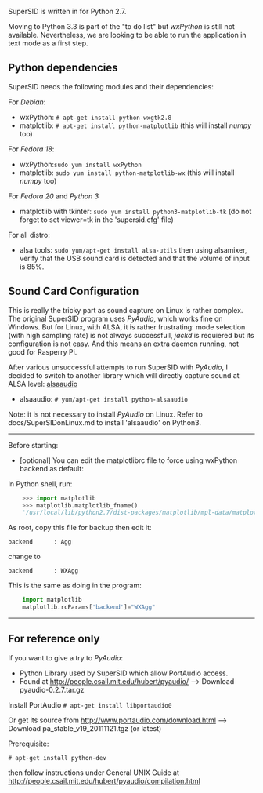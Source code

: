 SuperSID is written in for Python 2.7.

Moving to Python 3.3 is part of the "to do list" but *wxPython* is still  not available. Nevertheless, we are looking to be able to run the application in text mode as a first step.

Python dependencies
-------------------

SuperSID needs the following modules and their dependencies:

For *Debian*:
 * wxPython: ````# apt-get install python-wxgtk2.8````
 * matplotlib: ````# apt-get install python-matplotlib```` (this will install *numpy* too)

For *Fedora 18*:
 * wxPython:````sudo yum install wxPython````
 * matplotlib: ````sudo yum install python-matplotlib-wx```` (this will install *numpy* too)

For *Fedora 20* and *Python 3*
 * matplotlib with tkinter: ````sudo yum install python3-matplotlib-tk````
 (do not forget to set viewer=tk in the 'supersid.cfg' file)


For all distro:
 * alsa tools:	````sudo yum/apt-get install alsa-utils````
then using alsamixer, verify that the USB sound card is detected and that the volume of input is 85%.



Sound Card Configuration
------------------------

This is really the tricky part as sound capture on Linux is rather complex. The original SuperSID program uses *PyAudio*, which works fine on Windows. But for Linux, with ALSA, it is rather frustrating: mode selection (with high sampling rate) is not always successfull, *jackd* is requiered but its configuration is not easy. And this means an extra daemon running, not good for Rasperry Pi.

After various unsuccessful attempts to run SuperSID with *PyAudio*, I decided to switch to another library which will directly capture sound at ALSA level: [alsaaudio](http://pyalsaaudio.sourceforge.net/)

 - alsaaudio: ``# yum/apt-get install python-alsaaudio``

Note: it is not necessary to install *PyAudio* on Linux. Refer to docs/SuperSIDonLinux.md to install 'alsaaudio' on Python3.

-----

Before starting:
- [optional] You can edit the matplotlibrc file to force using wxPython backend as default:

In Python shell, run:
````python
    >>> import matplotlib
    >>> matplotlib.matplotlib_fname()
    '/usr/local/lib/python2.7/dist-packages/matplotlib/mpl-data/matplotlibrc'
````

As root, copy this file for backup then edit it:

    backend      : Agg
change to

    backend      : WXAgg


This is the same as doing in the program:
````python
    import matplotlib
    matplotlib.rcParams['backend']="WXAgg"
````
    
------
For reference only
------------------

If you want to give a try to *PyAudio*:

- Python Library used by SuperSID which allow PortAudio access.
- Found at http://people.csail.mit.edu/hubert/pyaudio/
 --> Download pyaudio-0.2.7.tar.gz

Install PortAudio  ``# apt-get install libportaudio0``

Or get its source from http://www.portaudio.com/download.html
 --> Download pa_stable_v19_20111121.tgz (or latest)

Prerequisite:

``# apt-get install python-dev``

then follow instructions under General UNIX Guide at 
http://people.csail.mit.edu/hubert/pyaudio/compilation.html

